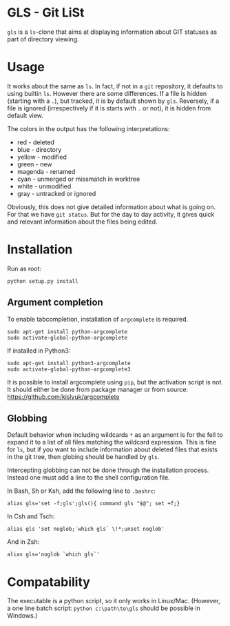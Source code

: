 GLS - Git LiSt
==============

`gls` is a `ls`-clone that aims at displaying information about GIT statuses as
part of directory viewing.

Usage
=====
It works about the same as `ls`. In fact, if not in a `git` repository, it
defaults to using builtin `ls`. However there are some differences.
If a file is hidden (starting with a `.`), but tracked, it is by default shown
by `gls`. Reversely, if a file is ignored (irrespectively if it is starts with
`.` or not), it is hidden from default view.

The colors in the output has the following interpretations:

* red - deleted
* blue - directory
* yellow - modified
* green - new
* magenda - renamed
* cyan - unmerged or missmatch in worktree
* white - unmodified
* gray - untracked or ignored

Obviously, this does not give detailed information about what is going on. For
that we have `git status`. But for the day to day activity, it gives quick
and relevant information about the files being edited.

Installation
============

Run as root:
```
python setup.py install
```

Argument completion
-------------------

To enable tabcompletion, installation of `argcomplete` is required.
```
sudo apt-get install python-argcomplete
sudo activate-global-python-argcomplete
```

If installed in Python3:
```
sudo apt-get install python3-argcomplete
sudo activate-global-python-argcomplete3
```

It is possible to install argcomplete using `pip`, but the activation script is
not. It should either be done from package manager or from source:
https://github.com/kislyuk/argcomplete

Globbing
--------
Default behavior when including wildcards `*` as an argument is for the fell to
expand it to a list of all files matching the wildcard expression. This is fine
for `ls`, but if you want to include information about deleted files that
exists in the git tree, then globing should be handled by `gls`.

Intercepting globbing can not be done through the installation process. Instead
one must add a line to the shell configuration file.

In Bash, Sh or Ksh, add the following line to `.bashrc`:
```
alias gls='set -f;gls';gls(){ command gls "$@"; set +f;}
```
In Csh and Tsch:
```
alias gls 'set noglob;`which gls` \!*;unset noglob'
```
And in Zsh:
```
alias gls='noglob `which gls`'
```

Compatability
=============

The executable is a python script, so it only works in Linux/Mac.
(However, a one line batch script: `python c:\path\to\gls` should be possible
in Windows.)
